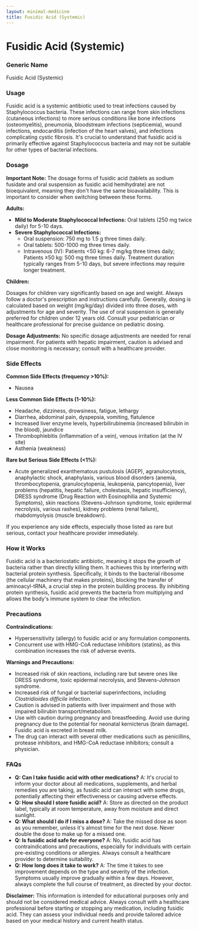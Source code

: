 ```yaml
---
layout: minimal-medicine
title: Fusidic Acid (Systemic)
---
```


# Fusidic Acid (Systemic)
### Generic Name
Fusidic Acid (Systemic)

### Usage
Fusidic acid is a systemic antibiotic used to treat infections caused by Staphylococcus bacteria.  These infections can range from skin infections (cutaneous infections) to more serious conditions like bone infections (osteomyelitis), pneumonia, bloodstream infections (septicemia), wound infections, endocarditis (infection of the heart valves), and infections complicating cystic fibrosis.  It's crucial to understand that fusidic acid is primarily effective against Staphylococcus bacteria and may not be suitable for other types of bacterial infections.


### Dosage

**Important Note:** The dosage forms of fusidic acid (tablets as sodium fusidate and oral suspension as fusidic acid hemihydrate) are not bioequivalent, meaning they don't have the same bioavailability.  This is important to consider when switching between these forms.

**Adults:**

* **Mild to Moderate Staphylococcal Infections:** Oral tablets (250 mg twice daily) for 5-10 days.
* **Severe Staphylococcal Infections:**
    * Oral suspension: 750 mg to 1.5 g three times daily.
    * Oral tablets: 500-1000 mg three times daily.
    * Intravenous (IV):  Patients <50 kg: 6-7 mg/kg three times daily; Patients ≥50 kg: 500 mg three times daily. Treatment duration typically ranges from 5-10 days, but severe infections may require longer treatment.

**Children:**

Dosages for children vary significantly based on age and weight.  Always follow a doctor's prescription and instructions carefully.  Generally,  dosing is calculated based on weight (mg/kg/day) divided into three doses, with adjustments for age and severity.  The use of oral suspension is generally preferred for children under 12 years old.  Consult your pediatrician or healthcare professional for precise guidance on pediatric dosing.

**Dosage Adjustments:**  No specific dosage adjustments are needed for renal impairment. For patients with hepatic impairment, caution is advised and close monitoring is necessary; consult with a healthcare provider.

### Side Effects

**Common Side Effects (frequency >10%):**

* Nausea

**Less Common Side Effects (1-10%):**

* Headache, dizziness, drowsiness, fatigue, lethargy
* Diarrhea, abdominal pain, dyspepsia, vomiting, flatulence
* Increased liver enzyme levels, hyperbilirubinemia (increased bilirubin in the blood), jaundice
* Thrombophlebitis (inflammation of a vein), venous irritation (at the IV site)
* Asthenia (weakness)

**Rare but Serious Side Effects (<1%):**

* Acute generalized exanthematous pustulosis (AGEP), agranulocytosis, anaphylactic shock, anaphylaxis, various blood disorders (anemia, thrombocytopenia, granulocytopenia, leukopenia, pancytopenia),  liver problems (hepatitis, hepatic failure, cholestasis, hepatic insufficiency), DRESS syndrome (Drug Reaction with Eosinophilia and Systemic Symptoms), skin reactions (Stevens-Johnson syndrome, toxic epidermal necrolysis, various rashes), kidney problems (renal failure), rhabdomyolysis (muscle breakdown).

If you experience any side effects, especially those listed as rare but serious, contact your healthcare provider immediately.

### How it Works

Fusidic acid is a bacteriostatic antibiotic, meaning it stops the growth of bacteria rather than directly killing them.  It achieves this by interfering with bacterial protein synthesis.  Specifically, it binds to the bacterial ribosome (the cellular machinery that makes proteins), blocking the transfer of aminoacyl-tRNA, a crucial step in the protein building process.  By inhibiting protein synthesis, fusidic acid prevents the bacteria from multiplying and allows the body's immune system to clear the infection.

### Precautions

**Contraindications:**

* Hypersensitivity (allergy) to fusidic acid or any formulation components.
* Concurrent use with HMG-CoA reductase inhibitors (statins), as this combination increases the risk of adverse events.

**Warnings and Precautions:**

* Increased risk of skin reactions, including rare but severe ones like DRESS syndrome, toxic epidermal necrolysis, and Stevens-Johnson syndrome.
* Increased risk of fungal or bacterial superinfections, including *Clostridioides difficile* infection.
* Caution is advised in patients with liver impairment and those with impaired bilirubin transport/metabolism.
* Use with caution during pregnancy and breastfeeding. Avoid use during pregnancy due to the potential for neonatal kernicterus (brain damage). Fusidic acid is excreted in breast milk.
*  The drug can interact with several other medications such as penicillins, protease inhibitors, and HMG-CoA reductase inhibitors; consult a physician.

### FAQs

* **Q: Can I take fusidic acid with other medications?** A:  It's crucial to inform your doctor about all medications, supplements, and herbal remedies you are taking, as fusidic acid can interact with some drugs, potentially affecting their effectiveness or causing adverse effects.
* **Q: How should I store fusidic acid?** A: Store as directed on the product label, typically at room temperature, away from moisture and direct sunlight.
* **Q: What should I do if I miss a dose?** A: Take the missed dose as soon as you remember, unless it's almost time for the next dose.  Never double the dose to make up for a missed one.
* **Q:  Is fusidic acid safe for everyone?** A:  No, fusidic acid has contraindications and precautions, especially for individuals with certain pre-existing conditions or allergies. Always consult a healthcare provider to determine suitability.
* **Q: How long does it take to work?** A: The time it takes to see improvement depends on the type and severity of the infection. Symptoms usually improve gradually within a few days. However, always complete the full course of treatment, as directed by your doctor.


**Disclaimer:** This information is intended for educational purposes only and should not be considered medical advice. Always consult with a healthcare professional before starting or stopping any medication, including fusidic acid.  They can assess your individual needs and provide tailored advice based on your medical history and current health status.
